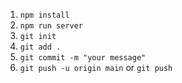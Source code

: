 <!-- Important commands -->

1. `npm install`
2. `npm run server`
3. `git init`
4. `git add .`
5. `git commit -m "your message"`
6. `git push -u origin main` or `git push`
